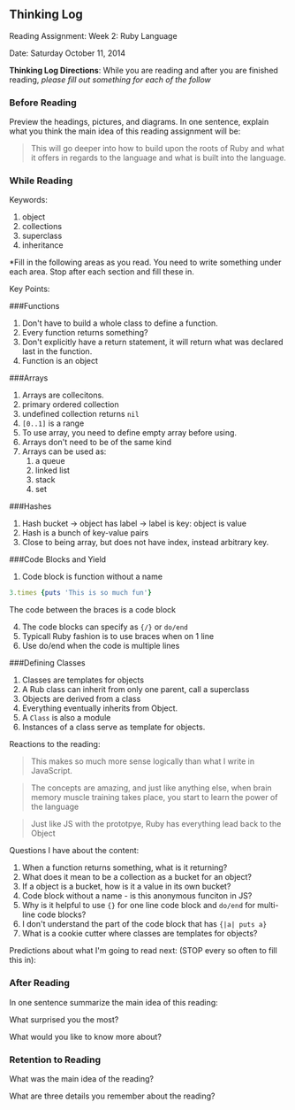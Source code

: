 ## Thinking Log  

Reading Assignment: Week 2: Ruby Language

Date: Saturday October 11, 2014

**Thinking Log Directions**: While you are reading and after you are finished
reading, *please fill out something for each of the follow*  

### Before Reading  

Preview the headings, pictures, and diagrams. In one sentence, explain what you
think the main idea of this reading assignment will be: 

> This will go deeper into how to build upon the roots of Ruby and what it
> offers in regards to the language and what is built into the language.

### While Reading   

Keywords:  

1. object
2. collections
3. superclass
3. inheritance

*Fill in the following areas as you read. You need to write something under each
area. Stop after each section and fill these in.  

Key Points:

###Functions  

1. Don't have to build a whole class to define a function.
2. Every function returns something?
3. Don't explicitly have a return statement, it will return what was declared
last in the function.
4. Function is an object

###Arrays

1. Arrays are collecitons. 
2. primary ordered collection
3. undefined collection returns `nil`
4. `[0..1]` is a range
5. To use array, you need to define empty array before using. 
6. Arrays don't need to be of the same kind 
7. Arrays can be used as:
	1. a queue
	2. linked list
	3. stack
	4. set

###Hashes  

1. Hash bucket -> object has label -> label is key: object is value
2. Hash is a bunch of key-value pairs
3. Close to being array, but does not have index, instead arbitrary key.

###Code Blocks and Yield 

1. Code block is function without a name

```ruby
3.times {puts 'This is so much fun'}
```

The code between the braces is a code block

4. The code blocks can specify as `{/}` or `do/end`  
5. Typicall Ruby fashion is to use braces when on 1 line
6. Use do/end when the code is multiple lines

###Defining Classes  

1. Classes are templates for objects
2. A Rub class can inherit from only one parent, call a superclass
3. Objects are derived from a class
4. Everything eventually inherits from Object.
5. A `Class` is also a module
5. Instances of a class serve as template for objects.


Reactions to the reading: 

> This makes so much more sense logically than what I write in JavaScript.

> The concepts are amazing, and just like anything else, when brain memory
> muscle training takes place, you start to learn the power of the language

> Just like JS with the prototpye, Ruby has everything lead back to the Object


Questions I have about the content:  

1. When a function returns something, what is it returning?
2. What does it mean to be a collection as a bucket for an object?
3. If a object is a bucket, how is it a value in its own bucket?
4. Code block without a name - is this anonymous funciton in JS?
5. Why is it helpful to use `{}` for one line code block and `do/end` for
multi-line code blocks?
6. I don't understand the part of the code block that has `{|a| puts a}`
7. What is a cookie cutter where classes are templates for objects?


Predictions about what I'm going to read next: (STOP every so often to fill this
in):  


### After Reading   

In one sentence summarize the main idea of this reading:  


What surprised you the most?  


What would you like to know more about?  

### Retention to Reading   

What was the main idea of the reading?   

What are three details you remember about the reading?  


